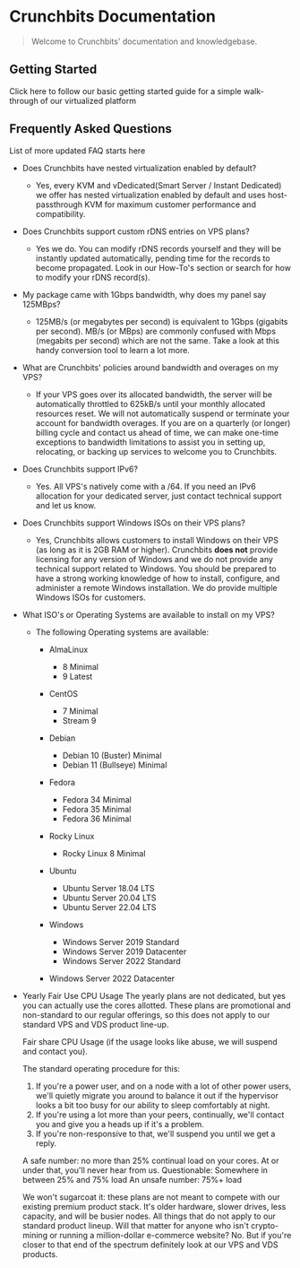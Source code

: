 # Crunchbits Documentation

> Welcome to Crunchbits' documentation and knowledgebase. 

## Getting Started
Click here to follow our basic getting started guide for a simple walk-through of our virtualized platform

## Frequently Asked Questions
List of more updated FAQ starts here

- Does Crunchbits have nested virtualization enabled by default?
    - Yes, every KVM and vDedicated(Smart Server / Instant Dedicated) we offer has nested virtualization enabled by default and uses host-passthrough KVM for maximum customer performance and compatibility.
- Does Crunchbits support custom rDNS entries on VPS plans?
    - Yes we do. You can modify rDNS records yourself and they will be instantly updated automatically, pending time for the records to become propagated. Look in our How-To's section or search for how to modify your rDNS record(s).
- My package came with 1Gbps bandwidth, why does my panel say 125MBps?
    - 125MB/s (or megabytes per second) is equivalent to 1Gbps (gigabits per second). MB/s (or MBps) are commonly confused with Mbps (megabits per second) which are not the same. Take a look at this handy conversion tool to learn a lot more.
- What are Crunchbits' policies around bandwidth and overages on my VPS?
    - If your VPS goes over its allocated bandwidth, the server will be automatically throttled to 625kB/s until your monthly allocated resources reset. We will not automatically suspend or terminate your account for bandwidth overages. If you are on a quarterly (or longer) billing cycle and contact us ahead of time, we can make one-time exceptions to bandwidth limitations to assist you in setting up, relocating, or backing up services to welcome you to Crunchbits.
- Does Crunchbits support IPv6?
    - Yes. All VPS's natively come with a /64. If you need an IPv6 allocation for your dedicated server, just contact technical support and let us know.
- Does Crunchbits support Windows ISOs on their VPS plans?
    - Yes, Crunchbits allows customers to install Windows on their VPS (as long as it is 2GB RAM or higher). Crunchbits **does not** provide licensing for any version of Windows and we do not provide any technical support related to Windows. You should be prepared to have a strong working knowledge of how to install, configure, and administer a remote Windows installation. We do provide multiple Windows ISOs for customers.
 - What ISO's or Operating Systems are available to install on my VPS?
    - The following Operating systems are available:
        - AlmaLinux
            - 8 Minimal
            - 9 Latest

        - CentOS
            - 7 Minimal
            - Stream 9

        - Debian
            - Debian 10 (Buster) Minimal
            - Debian 11 (Bullseye) Minimal

        - Fedora
            - Fedora 34 Minimal
            - Fedora 35 Minimal
            - Fedora 36 Minimal

        - Rocky Linux
            - Rocky Linux 8 Minimal

        - Ubuntu
            - Ubuntu Server 18.04 LTS
            - Ubuntu Server 20.04 LTS
            - Ubuntu Server 22.04 LTS

        - Windows
            - Windows Server 2019 Standard
            - Windows Server 2019 Datacenter
            - Windows Server 2022 Standard
        - Windows Server 2022 Datacenter

- Yearly Fair Use CPU Usage
    The yearly plans are not dedicated, but yes you can actually use the cores allotted. These plans are promotional and non-standard to our regular offerings, so this does not apply to our standard VPS and VDS product line-up.

    Fair share CPU Usage (if the usage looks like abuse, we will suspend and contact you).

    The standard operating procedure for this:
    1. If you're a power user, and on a node with a lot of other power users, we'll quietly migrate you around to balance it out if the hypervisor looks a bit too busy for our ability to sleep comfortably at night.
    2. If you're using a lot more than your peers, continually, we'll contact you and give you a heads up if it's a problem.
    3. If you're non-responsive to that, we'll suspend you until we get a reply.

  A safe number: no more than 25% continual load on your cores. At or under that, you'll never hear from us.
    Questionable: Somewhere in between 25% and 75% load
    An unsafe number: 75%+ load

  We won't sugarcoat it: these plans are not meant to compete with our existing premium product stack. It's older hardware, slower drives, less capacity, and will be busier nodes. All things that do not apply to our standard product lineup. Will that matter for anyone who isn't crypto-mining or running a million-dollar e-commerce website? No. But if you're closer to that end of the spectrum definitely look at our VPS and VDS products.
